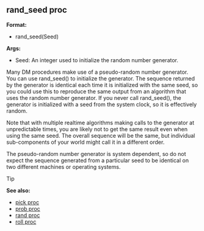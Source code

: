 ## rand_seed proc

**Format:**
+   rand_seed(Seed)

**Args:**
+   Seed: An integer used to initialize the random number generator.


Many DM procedures make use of a pseudo-random number
generator. You can use rand_seed() to initialize the generator. The
sequence returned by the generator is identical each time it is
initialized with the same seed, so you could use this to reproduce the
same output from an algorithm that uses the random number generator. If
you never call rand_seed(), the generator is initialized with a seed
from the system clock, so it is effectively random. 

Note that
with multiple realtime algorithms making calls to the generator at
unpredictable times, you are likely not to get the same result even when
using the same seed. The overall sequence will be the same, but
individual sub-components of your world might call it in a different
order. 

The pseudo-random number generator is system dependent,
so do not expect the sequence generated from a particular seed to be
identical on two different machines or operating systems.

> [!TIP] 
> **See also:**
> +   [pick proc](/ref/proc/pick.md) 
> +   [prob proc](/ref/proc/prob.md) 
> +   [rand proc](/ref/proc/rand.md) 
> +   [roll proc](/ref/proc/roll.md) 